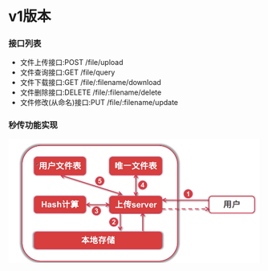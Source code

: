 v1版本
===

### 接口列表
- 文件上传接口:POST /file/upload
- 文件查询接口:GET /file/query
- 文件下载接口:GET /file/:filename/download
- 文件删除接口:DELETE /file/:filename/delete
- 文件修改(从命名)接口:PUT /file/:filename/update

### 秒传功能实现
![](./README/hash.png)
